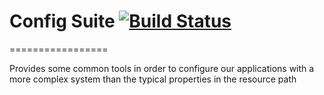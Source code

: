 # Config Suite [![Build Status](https://api.travis-ci.org/repositories/delr3ves/java-config-suite.svg)](https://travis-ci.org/delr3ves/java-config-suite)

=================

Provides some common tools in order to configure our applications with a more complex system than the typical properties in the resource path
